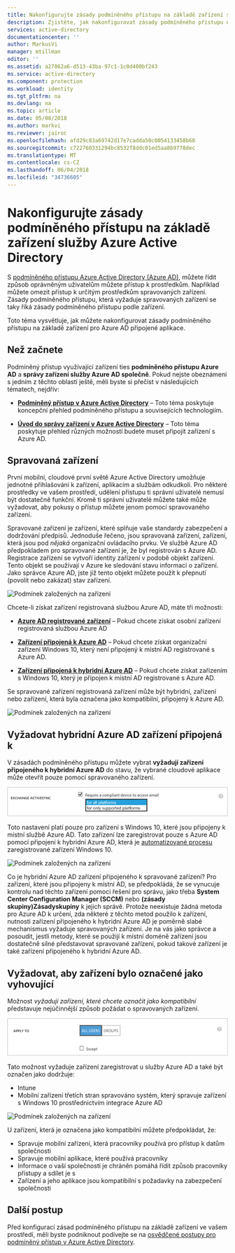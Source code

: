 ```yaml
---
title: Nakonfigurujte zásady podmíněného přístupu na základě zařízení služby Azure Active Directory | Microsoft Docs
description: Zjistěte, jak nakonfigurovat zásady podmíněného přístupu na základě zařízení služby Azure Active Directory.
services: active-directory
documentationcenter: ''
author: MarkusVi
manager: mtillman
editor: ''
ms.assetid: a27862a6-d513-43ba-97c1-1c0d400bf243
ms.service: active-directory
ms.component: protection
ms.workload: identity
ms.tgt_pltfrm: na
ms.devlang: na
ms.topic: article
ms.date: 05/08/2018
ms.author: markvi
ms.reviewer: jairoc
ms.openlocfilehash: afd29c83a69742d17e7cadda50c0054133458b68
ms.sourcegitcommit: c722760331294bc8532f8ddc01ed5aa8b9778dec
ms.translationtype: MT
ms.contentlocale: cs-CZ
ms.lasthandoff: 06/04/2018
ms.locfileid: "34736605"
---
```

# <a name="configure-azure-active-directory-device-based-conditional-access-policies"></a>Nakonfigurujte zásady podmíněného přístupu na základě zařízení služby Azure Active Directory

S [podmíněného přístupu Azure Active Directory (Azure AD)](active-directory-conditional-access-azure-portal.md), můžete řídit způsob oprávněným uživatelům můžete přístup k prostředkům. Například můžete omezit přístup k určitým prostředkům spravovaných zařízení. Zásady podmíněného přístupu, která vyžaduje spravovaných zařízení se taky říká zásady podmíněného přístupu podle zařízení.

Toto téma vysvětluje, jak můžete nakonfigurovat zásady podmíněného přístupu na základě zařízení pro Azure AD připojené aplikace. 


## <a name="before-you-begin"></a>Než začnete

Podmíněný přístup využívající zařízení ties **podmíněného přístupu Azure AD** a **správy zařízení služby Azure AD společně**. Pokud nejste obeznámeni s jedním z těchto oblastí ještě, měli byste si přečíst v následujících tématech, nejdřív:

- **[Podmíněný přístup v Azure Active Directory](active-directory-conditional-access-azure-portal.md)**  – Toto téma poskytuje koncepční přehled podmíněného přístupu a souvisejících technologiím.

- **[Úvod do správy zařízení v Azure Active Directory](device-management-introduction.md)**  – Toto téma poskytuje přehled různých možností budete muset připojit zařízení s Azure AD. 



## <a name="managed-devices"></a>Spravovaná zařízení  

První mobilní, cloudové první světě Azure Active Directory umožňuje jednotné přihlašování k zařízení, aplikacím a službám odkudkoli. Pro některé prostředky ve vašem prostředí, udělení přístupu ti správní uživatelé nemusí být dostatečně funkční. Kromě ti správní uživatelé můžete také může vyžadovat, aby pokusy o přístup můžete jenom pomocí spravovaného zařízení.

Spravované zařízení je zařízení, které splňuje vaše standardy zabezpečení a dodržování předpisů. Jednoduše řečeno, jsou spravovaná zařízení, zařízení, která jsou pod *nějaká* organizační ovládacího prvku. Ve službě Azure AD předpokladem pro spravované zařízení je, že byl registrován s Azure AD. Registrace zařízení se vytvoří identity zařízení v podobě objekt zařízení. Tento objekt se používají v Azure ke sledování stavu informací o zařízení. Jako správce Azure AD, jste již tento objekt můžete použít k přepnutí (povolit nebo zakázat) stav zařízení.
  
![Podmínek založených na zařízení](./media/active-directory-conditional-access-policy-connected-applications/32.png)

Chcete-li získat zařízení registrovaná službou Azure AD, máte tři možnosti:

- **[Azure AD registrované zařízení](device-management-introduction.md#azure-ad-registered-devices)**  – Pokud chcete získat osobní zařízení registrovaná službou Azure AD

- **[Zařízení připojená k Azure AD](device-management-introduction.md#azure-ad-joined-devices)**  – Pokud chcete získat organizační zařízení Windows 10, který není připojený k místní AD registrované s Azure AD. 

- **[Zařízení připojená k hybridní Azure AD](device-management-introduction.md#hybrid-azure-ad-joined-devices)**  – Pokud chcete získat zařízením s Windows 10, který je připojen k místní AD registrované s Azure AD.

Se spravované zařízení registrovaná zařízení může být hybridní, zařízení nebo zařízení, která byla označena jako kompatibilní, připojený k Azure AD.  

![Podmínek založených na zařízení](./media/active-directory-conditional-access-policy-connected-applications/47.png)


 
## <a name="require-hybrid-azure-ad-joined-devices"></a>Vyžadovat hybridní Azure AD zařízení připojená k

V zásadách podmíněného přístupu můžete vybrat **vyžadují zařízení připojeného k hybridní Azure AD** do stavu, že vybrané cloudové aplikace může otevřít pouze pomocí spravovaného zařízení. 

![Podmínek založených na zařízení](./media/active-directory-conditional-access-policy-connected-applications/10.png)

Toto nastavení platí pouze pro zařízení s Windows 10, které jsou připojeny k místní službě Azure AD. Tato zařízení lze zaregistrovat pouze s Azure AD pomocí připojení k hybridní Azure AD, která je [automatizované procesu](device-management-hybrid-azuread-joined-devices-setup.md) zaregistrované zařízení Windows 10. 

![Podmínek založených na zařízení](./media/active-directory-conditional-access-policy-connected-applications/45.png)

Co je hybridní Azure AD zařízení připojeného k spravované zařízení?  Pro zařízení, které jsou připojeny k místní AD, se předpokládá, že se vynucuje kontrolu nad těchto zařízení pomocí řešení pro správu, jako třeba **System Center Configuration Manager (SCCM)** nebo **(zásady skupiny)Zásadyskupiny** k jejich správě. Protože neexistuje žádná metoda pro Azure AD k určení, zda některé z těchto metod použilo k zařízení, nutnosti zařízení připojeného k hybridní Azure AD je poměrně slabé mechanismus vyžaduje spravovaných zařízení. Je na vás jako správce a posoudit, jestli metody, které se použijí k místní doméně zařízení jsou dostatečně silné představovat spravované zařízení, pokud takové zařízení je také zařízení připojeného k hybridní Azure AD.


## <a name="require-device-to-be-marked-as-compliant"></a>Vyžadovat, aby zařízení bylo označené jako vyhovující

Možnost *vyžadují zařízení, které chcete označit jako kompatibilní* představuje nejúčinnější způsob požádat o spravovaných zařízení.

![Podmínek založených na zařízení](./media/active-directory-conditional-access-policy-connected-applications/11.png)

Tato možnost vyžaduje zařízení zaregistrovat u služby Azure AD a také být označen jako dodržuje:
         
- Intune 
- Mobilní zařízení třetích stran spravováno systém, který spravuje zařízení s Windows 10 prostřednictvím integrace Azure AD 
 
![Podmínek založených na zařízení](./media/active-directory-conditional-access-policy-connected-applications/46.png)



U zařízení, která je označena jako kompatibilní můžete předpokládat, že: 

- Spravuje mobilní zařízení, která pracovníky používá pro přístup k datům společnosti
- Spravuje mobilní aplikace, které používá pracovníky
- Informace o vaší společnosti je chráněn pomáhá řídit způsob pracovníky přístupy a sdílet je s
- Zařízení a jeho aplikace jsou kompatibilní s požadavky na zabezpečení společnosti




## <a name="next-steps"></a>Další postup

Před konfigurací zásad podmíněného přístupu na základě zařízení ve vašem prostředí, měli byste podniknout podívejte se na [osvědčené postupy pro podmíněný přístup v Azure Active Directory](active-directory-conditional-access-best-practices.md).

